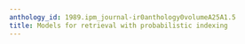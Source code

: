 ```yaml
---
anthology_id: 1989.ipm_journal-ir0anthology0volumeA25A1.5
title: Models for retrieval with probabilistic indexing
---
```

